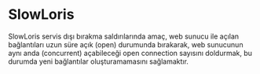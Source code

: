 # SlowLoris
SlowLoris servis dışı bırakma saldırılarında amaç, web sunucu ile açılan bağlantıları uzun süre açık (open) durumunda bırakarak, web sunucunun aynı anda (concurrent) açabileceği open connection sayısını doldurmak, bu durumda yeni bağlantılar oluşturamamasını sağlamaktır. 